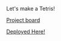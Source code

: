 Let's make a Tetris!

[Project board](https://git.generalassemb.ly/dbbrowne/SEI-60-HOMEWORK/projects/1)

[Deployed Here!]()

